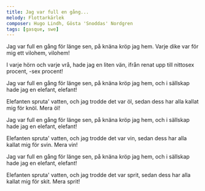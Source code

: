 ```yaml
---
title: Jag var full en gång...
melody: Flottarkärlek
composer: Hugo Lindh, Gösta 'Snoddas' Nordgren
tags: [gasque, swe]
---
```


Jag var full en gång för länge sen,
på knäna kröp jag hem.
Varje dike var för mig ett vilohem,
vilohem!

I varje hörn och varje vrå,
hade jag en liten vän,
ifrån renat upp till nittosex procent,
-sex procent!

Jag var full en gång för länge sen,
på knäna kröp jag hem,
och i sällskap hade jag en elefant,
elefant!

Elefanten spruta' vatten,
och jag trodde det var öl,
sedan dess har alla kallat mig för knöl.
Mera öl!

Jag var full en gång för länge sen,
på knäna kröp jag hem,
och i sällskap hade jag en elefant,
elefant!

Elefanten spruta' vatten,
och jag trodde det var vin,
sedan dess har alla kallat mig för svin.
Mera vin!

Jag var full en gång för länge sen,
på knäna kröp jag hem,
och i sällskap hade jag en elefant,
elefant!

Elefanten spruta' vatten,
och jag trodde det var sprit,
sedan dess har alla kallat mig för skit.
Mera sprit!
